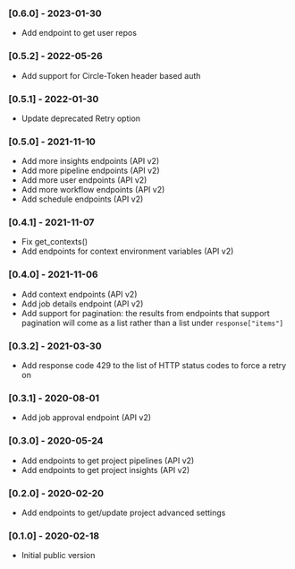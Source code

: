 ### [0.6.0] - 2023-01-30
* Add endpoint to get user repos

### [0.5.2] - 2022-05-26
* Add support for Circle-Token header based auth

### [0.5.1] - 2022-01-30
* Update deprecated Retry option

### [0.5.0] - 2021-11-10
* Add more insights endpoints (API v2)
* Add more pipeline endpoints (API v2)
* Add more user endpoints (API v2)
* Add more workflow endpoints (API v2)
* Add schedule endpoints (API v2)

### [0.4.1] - 2021-11-07
* Fix get_contexts()
* Add endpoints for context environment variables (API v2)

### [0.4.0] - 2021-11-06
* Add context endpoints (API v2)
* Add job details endpoint (API v2)
* Add support for pagination: the results from endpoints that support pagination will come as a list rather than a list under `response["items"]`

### [0.3.2] - 2021-03-30
* Add response code 429 to the list of HTTP status codes to force a retry on

### [0.3.1] - 2020-08-01
* Add job approval endpoint (API v2)

### [0.3.0] - 2020-05-24
* Add endpoints to get project pipelines (API v2)
* Add endpoints to get project insights (API v2)

### [0.2.0] - 2020-02-20
* Add endpoints to get/update project advanced settings

### [0.1.0] - 2020-02-18
* Initial public version

